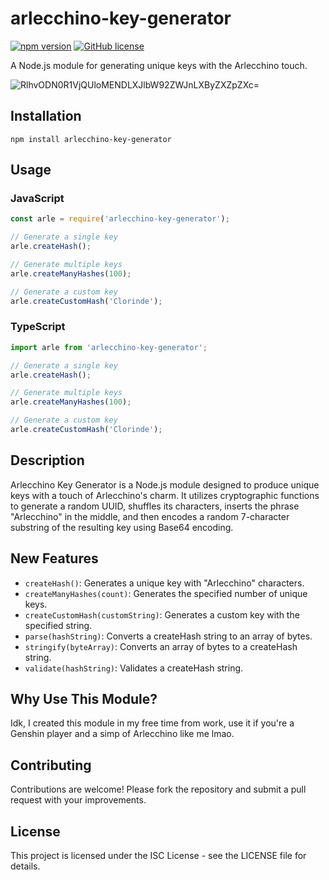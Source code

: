 # arlecchino-key-generator

[![npm version](https://img.shields.io/npm/v/arlecchino-key-generator.svg)](https://www.npmjs.com/package/arlecchino-key-generator)
[![GitHub license](https://img.shields.io/github/license/71Kevin/arlecchino-key-generator)](https://github.com/71Kevin/arlecchino-key-generator/LICENSE)

A Node.js module for generating unique keys with the Arlecchino touch.

![RlhvODN0R1VjQUloMENDLXJlbW92ZWJnLXByZXZpZXc=](https://github.com/71Kevin/arlecchino-key-generator/assets/37316637/6f086956-87d8-4488-b664-7b56ad6d3d94)

## Installation

```
npm install arlecchino-key-generator
```

## Usage

### JavaScript

```javascript
const arle = require('arlecchino-key-generator');

// Generate a single key
arle.createHash();

// Generate multiple keys
arle.createManyHashes(100);

// Generate a custom key
arle.createCustomHash('Clorinde');
```

### TypeScript

```typescript
import arle from 'arlecchino-key-generator';

// Generate a single key
arle.createHash();

// Generate multiple keys
arle.createManyHashes(100);

// Generate a custom key
arle.createCustomHash('Clorinde');
```

## Description

Arlecchino Key Generator is a Node.js module designed to produce unique keys with a touch of Arlecchino's charm. It utilizes cryptographic functions to generate a random UUID, shuffles its characters, inserts the phrase "Arlecchino" in the middle, and then encodes a random 7-character substring of the resulting key using Base64 encoding.

## New Features

- `createHash()`: Generates a unique key with "Arlecchino" characters.
- `createManyHashes(count)`: Generates the specified number of unique keys.
- `createCustomHash(customString)`: Generates a custom key with the specified string.
- `parse(hashString)`: Converts a createHash string to an array of bytes.
- `stringify(byteArray)`: Converts an array of bytes to a createHash string.
- `validate(hashString)`: Validates a createHash string.

## Why Use This Module?

Idk, I created this module in my free time from work, use it if you're a Genshin player and a simp of Arlecchino like me lmao.

## Contributing

Contributions are welcome! Please fork the repository and submit a pull request with your improvements.

## License

This project is licensed under the ISC License - see the LICENSE file for details.
